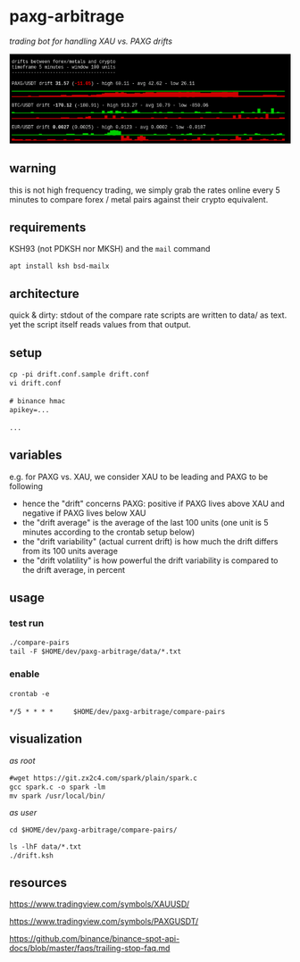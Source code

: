 # paxg-arbitrage

_trading bot for handling XAU vs. PAXG drifts_

![IMAGE HERE](i/drift1.png)

## warning

this is not high frequency trading, we simply grab the rates online every 5 minutes to compare forex / metal pairs against their crypto equivalent.

## requirements

KSH93 (not PDKSH nor MKSH) and the `mail` command

	apt install ksh bsd-mailx

## architecture

quick & dirty: stdout of the compare rate scripts are written to data/ as text.
yet the script itself reads values from that output.

## setup

	cp -pi drift.conf.sample drift.conf
	vi drift.conf

	# binance hmac
	apikey=...

	...

## variables

e.g. for PAXG vs. XAU, we consider XAU to be leading and PAXG to be following

- hence the "drift" concerns PAXG: positive if PAXG lives above XAU and negative if PAXG lives below XAU
- the "drift average" is the average of the last 100 units (one unit is 5 minutes according to the crontab setup below)
- the "drift variability" (actual current drift) is how much the drift differs from its 100 units average
- the "drift volatility" is how powerful the drift variability is compared to the drift average, in percent

## usage

### test run

	./compare-pairs
	tail -F $HOME/dev/paxg-arbitrage/data/*.txt

### enable

	crontab -e

	*/5 * * * *     $HOME/dev/paxg-arbitrage/compare-pairs

## visualization

_as root_

	#wget https://git.zx2c4.com/spark/plain/spark.c
	gcc spark.c -o spark -lm
	mv spark /usr/local/bin/

_as user_

	cd $HOME/dev/paxg-arbitrage/compare-pairs/
<!-- terminal issues, doesn't print the bars right
	screen -S drift
-->
	ls -lhF data/*.txt
	./drift.ksh

## resources

https://www.tradingview.com/symbols/XAUUSD/

https://www.tradingview.com/symbols/PAXGUSDT/

https://github.com/binance/binance-spot-api-docs/blob/master/faqs/trailing-stop-faq.md

<!--
https://github.com/xdec/gold-price-api

https://github.com/yueow/xau-broadcast/tree/master/xaubroadcast

goldapi.io/dashboard

https://stackoverflow.com/questions/44604440/forex-historical-data-in-python

https://stackoverflow.com/questions/28164849/using-jq-to-parse-and-display-multiple-fields-in-a-json-serially
-->

